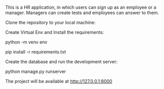 This is a HR application, in which users can sign up as an employee or a manager. Managers can create tests and employees can answer to them.

Clone the repository to your local machine:

Create Virtual Env and Install the requirements:

python -m venv env

pip install -r requirements.txt

Create the database and run the development server:

python manage.py runserver

The project will be available at http://127.0.0.1:8000


